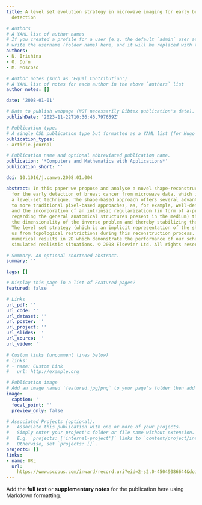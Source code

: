 ```yaml
---
title: A level set evolution strategy in microwave imaging for early breast cancer
  detection

# Authors
# A YAML list of author names
# If you created a profile for a user (e.g. the default `admin` user at `content/authors/admin/`), 
# write the username (folder name) here, and it will be replaced with their full name and linked to their profile.
authors:
- N. Irishina
- O. Dorn
- M. Moscoso

# Author notes (such as 'Equal Contribution')
# A YAML list of notes for each author in the above `authors` list
author_notes: []

date: '2008-01-01'

# Date to publish webpage (NOT necessarily Bibtex publication's date).
publishDate: '2023-11-22T10:36:46.797659Z'

# Publication type.
# A single CSL publication type but formatted as a YAML list (for Hugo requirements).
publication_types:
- article-journal

# Publication name and optional abbreviated publication name.
publication: '*Computers and Mathematics with Applications*'
publication_short: ''

doi: 10.1016/j.camwa.2008.01.004

abstract: In this paper we propose and analyse a novel shape-reconstruction technique
  for the early detection of breast cancer from microwave data, which is based on
  a level-set technique. The shape-based approach offers several advantages compared
  to more traditional pixel-based approaches, as, for example, well-defined boundaries
  and the incorporation of an intrinsic regularization (in form of a-priori assumptions
  regarding the general anatomical structures present in the medium) that reduces
  the dimensionality of the inverse problem and thereby stabilizing the reconstruction.
  The level set strategy (which is an implicit representation of the shapes) frees
  us from topological restrictions during this reconstruction process. We present
  numerical results in 2D which demonstrate the performance of our scheme in various
  simulated realistic situations. © 2008 Elsevier Ltd. All rights reserved.

# Summary. An optional shortened abstract.
summary: ''

tags: []

# Display this page in a list of Featured pages?
featured: false

# Links
url_pdf: ''
url_code: ''
url_dataset: ''
url_poster: ''
url_project: ''
url_slides: ''
url_source: ''
url_video: ''

# Custom links (uncomment lines below)
# links:
# - name: Custom Link
#   url: http://example.org

# Publication image
# Add an image named `featured.jpg/png` to your page's folder then add a caption below.
image:
  caption: ''
  focal_point: ''
  preview_only: false

# Associated Projects (optional).
#   Associate this publication with one or more of your projects.
#   Simply enter your project's folder or file name without extension.
#   E.g. `projects: ['internal-project']` links to `content/project/internal-project/index.md`.
#   Otherwise, set `projects: []`.
projects: []
links:
- name: URL
  url: 
    https://www.scopus.com/inward/record.uri?eid=2-s2.0-45049086644&doi=10.1016%2fj.camwa.2008.01.004&partnerID=40&md5=0dd6082fe7ca740ea37219747a4c880c
---
```


Add the **full text** or **supplementary notes** for the publication here using Markdown formatting.

